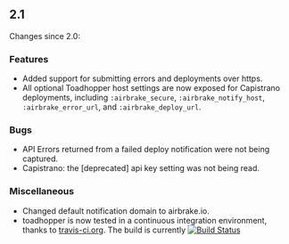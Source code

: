 ## 2.1

Changes since 2.0:

### Features

  * Added support for submitting errors and deployments over https.
  * All optional Toadhopper host settings are now exposed for Capistrano
    deployments, including `:airbrake_secure`, `:airbrake_notify_host`,
    `:airbrake_error_url`, and `:airbrake_deploy_url`.

### Bugs

  * API Errors returned from a failed deploy notification were not being captured.
  * Capistrano: the [deprecated] api key setting was not being read.

### Miscellaneous

  * Changed default notification domain to airbrake.io.
  * toadhopper is now tested in a continuous integration environment, thanks to [travis-ci.org](http://travis-ci.org/).
    The build is currently
    [![Build Status](https://secure.travis-ci.org/toolmantim/toadhopper.png)](http://travis-ci.org/toolmantim/toadhopper)